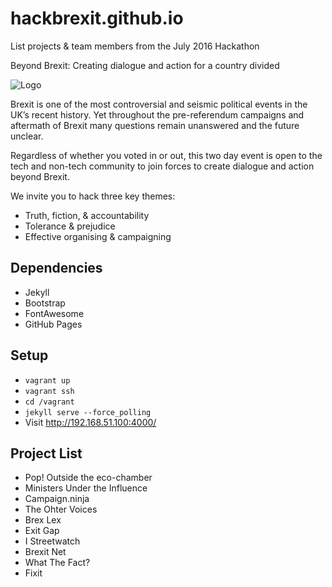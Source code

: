 # hackbrexit.github.io

List projects & team members from the July 2016 Hackathon

Beyond Brexit: Creating dialogue and action for a country divided

![Logo](https://info.thoughtworks.com/rs/199-QDE-291/images/HackBrexit.png)

Brexit is one of the most controversial and seismic political events in the UK’s recent history. Yet throughout the pre-referendum campaigns and aftermath of Brexit many questions remain unanswered and the future unclear.

Regardless of whether you voted in or out, this two day event is open to the tech and non-tech community to join forces to create dialogue and action beyond Brexit.


We invite you to hack three key themes:

* Truth, fiction, & accountability
* Tolerance & prejudice
* Effective organising & campaigning

## Dependencies

* Jekyll
* Bootstrap
* FontAwesome
* GitHub Pages

## Setup

* `vagrant up`
* `vagrant ssh`
* `cd /vagrant`
* `jekyll serve --force_polling`
* Visit http://192.168.51.100:4000/

## Project List
* Pop! Outside the eco-chamber
* Ministers Under the Influence
* Campaign.ninja
* The Ohter Voices
* Brex Lex
* Exit Gap
* I Streetwatch
* Brexit Net
* What The Fact?
* Fixit
 
